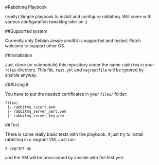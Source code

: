 #Rabbitmq Playbook

(really) Simple playbook to install and configure rabbitmq. Will come with
various configuration tweaking later on :)

##Supported system

Currently only Debian Jessie amd64 is supported and tested. Patch welcome to
support other OS.

##Installation

Just clone (or submodule) this repository under the name `rabbitmq` in your
`roles` directory. This file, `test.yml` and `Vagrantfile` will be ignored by
ansible anyway.

###Using it

You have to put the needed certificates in your `files/` folder:

    files/
     |- rabbitmq_cacert.pem
     |- rabbitmq_server_cert.pem
     |- rabbitmq_server_key.pem

##Test

There is some really basic tests with the playbook. It just try to install
rabbitmq in a vagrant VM. Just run:

    $ vagrant up

and the VM will be provisioned by ansible with the test.yml.

